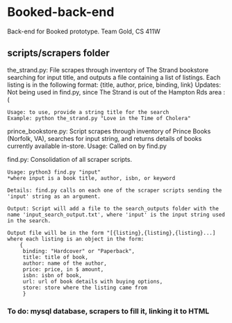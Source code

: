# Booked-back-end

Back-end for Booked prototype. Team Gold, CS 411W

## scripts/scrapers folder

the_strand.py: File scrapes through inventory of The Strand bookstore searching for input title, and outputs a file containing a list of listings. Each listing is in the following format: {title, author, price, binding, link}
Updates: Not being used in find.py, since The Strand is out of the Hampton Rds area :(

    Usage: to use, provide a string title for the search
    Example: python the_strand.py "Love in the Time of Cholera"

prince_bookstore.py: Script scrapes through inventory of Prince Books (Norfolk, VA), searches for input string, and returns details of books currently available in-store.
Usage: Called on by find.py

find.py: Consolidation of all scraper scripts.

    Usage: python3 find.py "input"
    *where input is a book title, author, isbn, or keyword

    Details: find.py calls on each one of the scraper scripts sending the 'input' string as an argument.

    Output: Script will add a file to the search_outputs folder with the name 'input_search_output.txt', where 'input' is the input string used in the search.

    Output file will be in the form "[{listing},{listing},{listing}...]
    where each listing is an object in the form:
        {
         binding: "Hardcover" or "Paperback",
         title: title of book,
         author: name of the author,
         price: price, in $ amount,
         isbn: isbn of book,
         url: url of book details with buying options,
         store: store where the listing came from
         }

### To do: mysql database, scrapers to fill it, linking it to HTML
